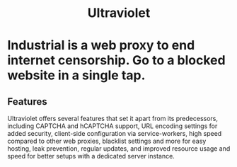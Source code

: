 
<h1 align="center">Ultraviolet</h1>
<h1 align="left">Industrial is a web proxy to end internet censorship. Go to a blocked website in a single tap.

  ## Features

Ultraviolet offers several features that set it apart from its predecessors, including CAPTCHA and hCAPTCHA support, URL encoding settings for added security, client-side configuration via service-workers, high speed compared to other web proxies, blacklist settings and more for easy hosting, leak prevention, regular updates, and improved resource usage and speed for better setups with a dedicated server instance.
